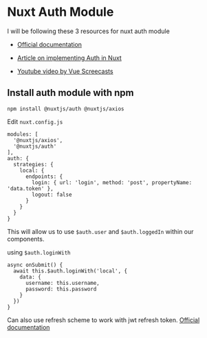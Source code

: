 # Nuxt Auth Module

I will be following these 3 resources for nuxt auth module

- [Official documentation](https://auth.nuxtjs.org/#getting-started)

- [Article on implementing Auth in Nuxt](https://www.digitalocean.com/community/tutorials/implementing-authentication-in-nuxtjs-app)

- [Youtube video by Vue Screecasts](https://www.youtube.com/watch?v=zzUpO8tXoaw&feature=youtu.be)


## Install auth module with npm

`npm install @nuxtjs/auth @nuxtjs/axios`

Edit `nuxt.config.js`

```
modules: [
  '@nuxtjs/axios',
  '@nuxtjs/auth'
],
auth: {
  strategies: {
    local: {
      endpoints: {
        login: { url: 'login', method: 'post', propertyName: 'data.token' },
        logout: false
      }
    }
  }
}
```

This will allow us to use `$auth.user` and `$auth.loggedIn` within our components.

using `$auth.loginWith`

```
async onSubmit() {
  await this.$auth.loginWith('local', {
    data: {
      username: this.username,
      password: this.password
    }
  })
}
```

Can also use refresh scheme to work with jwt refresh token. [Official documentation](https://dev.auth.nuxtjs.org/schemes/refresh.html)